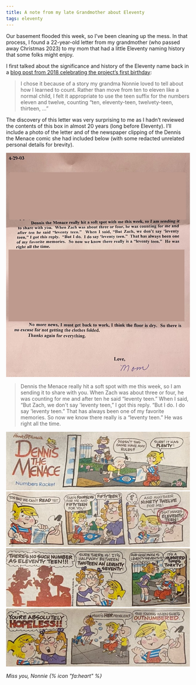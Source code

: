 ```yaml
---
title: A note from my late Grandmother about Eleventy
tags: eleventy
---
```

Our basement flooded this week, so I’ve been cleaning up the mess. In that process, I found a 22-year-old letter from my grandmother (who passed away Christmas 2023) to my mom that had a little Eleventy naming history that some folks might enjoy.

I first talked about the significance and history of the Eleventy name back in a [blog post from 2018 celebrating the project’s first birthday](/web/eleventy-birthday/#project-naming):

> I chose it because of a story my grandma Nonnie loved to tell about how I learned to count. Rather than move from ten to eleven like a normal child, I felt it appropriate to use the teen suffix for the numbers eleven and twelve, counting “ten, eleventy-teen, twelvety-teen, thirteen, …”

The discovery of this letter was very surprising to me as I hadn’t reviewed the contents of this box in almost 20 years (long before Eleventy). I’ll include a photo of the letter and of the newspaper clipping of the Dennis the Menace comic she had included below (with some redacted unrelated personal details for brevity).

<img src="./letter.jpg" alt="Dennis the Menace really hit a soft spot with me this week, so I am sending it to share with you. When Zach was about three or four, he was counting for me and after ten he said “leventy teen.” When I said, “But Zach, we don't say ‘leventy teen,” I got this reply. “But I do. I do say ‘leventy teen.” That has always been one of my favorite memories. So now we know there really is a “leventy teen.” He was right all the time. No more news, I must get back to work, I think the floor is dry. So there is
no excuse for not getting the clothes folded.
Thanks again for everything. Love, Mom">

> Dennis the Menace really hit a soft spot with me this week, so I am sending it to share with you. When Zach was about three or four, he was counting for me and after ten he said “leventy teen.” When I said, “But Zach, we don't say 'leventy teen,” I got this reply. “But I do. I do say 'leventy teen.” That has always been one of my favorite memories. So now we know there really is a “leventy teen.” He was right all the time.

<img src="./dtm1.jpg" alt="DENNIS the MENACE, Numbers Racket: Doesn’t this game have any rules? Sure it has plenty!">
<img src="./dtm2.jpg" alt="Too bad we can’t read yet. That’s fourelve for me and fiftyteen for you! Fiftyteen? And another Ninety Twelve for me! That makes Eleventy Teen!">
<img src="./dtm3.jpg" alt="There’s no such number as Eleventy Teen!!! Sure there is! It’s halfway between twoteen an’ leventy seventy! And how much is leventy seventy? It’s a hunnerd times twixty!">
<img src="./dtm4.jpg" alt="You’re absolutely hopeless!! What’s her problem? She knows when she’s outnumbered.">

_Miss you, Nonnie {% icon "fa:heart" %}_